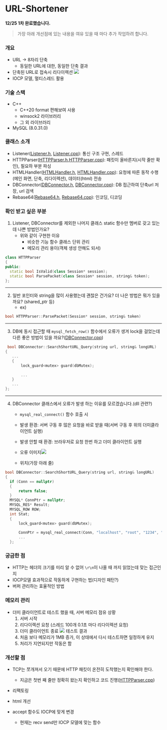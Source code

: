 # URL-Shortener
**12/25 1차 완료했습니다.**
>가장 아래 개선점에 있는 내용을 여유 있을 때 마다 추가 작업하려 합니다.

### 개요
- URL $\rightarrow$ 8자리 단축
  - 동일한 URL에 대한, 동일한 단축 결과
- 단축된 URL로 접속시 리다이렉션
![](./img/summary.png)
- IOCP 모델, 멀티스레드 활용


### 기술 스택
- C++
  - C++20 format 편해보여 사용
  - winsock2 라이브러리
  - 그 외 라이브러리
- MySQL (8.0.31.0)
### 클래스 소개
- Listener([Listener.h](./URLShortener/URLShortener/Listener.h), [Listener.cpp](./URLShortener/URLShortener/Listener.cpp)): 통신 구조 구현, 스레드 
- HTTPParser([HTTPParser.h](./URLShortener/URLShortener/HTTPParser.h),[HTTPParser.cpp](./URLShortener/URLShortener/HTTPParser.cpp)): 패킷이 올바른지(시작 줄만 확인), 필요하 부분 파싱
- HTMLHandler([HTMLHandler.h](./URLShortener/URLShortener/HTMLHandler.h), [HTMLHandler.cpp](./URLShortener/URLShortener/HTMLHandler.cpp)): 요청에 따른 동작 수행(메인 화면, 단축, 리다이렉션), 데이터(html) 전송
- DBConnector([DBConnector.h](./URLShortener/URLShortener/DBConnector.h), [DBConnector.cpp](./URLShortener/URLShortener/DBConnector.cpp)): DB 접근하여 단축url 저장, url 검색
- Rebase64([Rebase64.h](./URLShortener/URLShortener/Rebase64.h), [Rebase64.cpp](./URLShortener/URLShortener/Rebase64.cpp)): 인코딩, 디코딩


### 확인 받고 싶은 부분
1. Listener, DBConnector를 제외한 나머지 클래스 static 함수만 멤버로 갖고 있는데 나쁜 방법인가요?
   - 위와 같이 구현한 이유
     - 비슷한 기능 함수 클래스 단위 관리
     - 메모리 관리 용이(객체 생성 안해도 되서)
  ```cpp
class HTTPParser
{
public:
	static bool IsValid(class Session* session);
	static bool ParsePacket(class Session* session, string& token);
};
```

-----

2. 일반 포인터와 string을 많이 사용했는데 괜찮은 건가요? 더 나은 방법은 뭐가 있을 까요? (shared_ptr 등)
    - ex) 
  ```cpp
  bool HTTPParser::ParsePacket(Session* session, string& token)
  ```
  
  ---
  
  
3. DB에 동시 접근할 때 `mysql_fetch_row()` 함수에서 오류가 생겨 lock을 걸었는데 다른 좋은 방법이 있을 까요?([DBConnector.cpp](./URLShortener/URLShortener/DBConnector.cpp))
 ```cpp
  bool DBConnector::SearchShortURL_Query(string url, string& longURL)
{
    ...
    {
        lock_guard<mutex> guard(dbMutex);
       
        ...
    }
    ...
};
```

---

4. DBConnector 클래스에서 오류가 발생 하는 이유를 모르겠습니다.(dll 관련?)
   - `mysql_real_connect()` 함수 호출 시

        
   - 발생 환경: 서버 구동 후 많은 요청을 바로 받을 때(서버 구동 후 위의 더미클라이언트 실행)
   - 발생 안할 때 환경: 브라우저로 요청 한번 하고 더미 클라이언트 실행
   - 오류 이미지![](./img/exeption.png)
   - 위치(가장 아래 줄)
  ```cpp
  bool DBConnector::SearchShortURL_Query(string url, string& longURL)
{
    if (Conn == nullptr)
    {
        return false;
    }
    MYSQL* ConnPtr = nullptr;
    MYSQL_RES* Result;
    MYSQL_ROW ROW;
    int Stat;
    {
        lock_guard<mutex> guard(dbMutex);
        
        ConnPtr = mysql_real_connect(Conn, "localhost", "root", "1234", "mydb", 3306, NULL, 0);
        ...
    };
```
### 궁금한 점
- HTTP는 헤더의 크기를 미리 알 수 없어 `\r\n`이 나올 때 까지 읽었는데 맞는 접근인지
- IOCP모델 효과적으로 작동하게 구현하는 법(디자인 패턴?)
- 버퍼 관리하는 효율적인 방법


### 메모리 관리  
  - 더미 클라이언트로 테스트 했을 때, 서버 메모리 점유 상황
	1. 서버 시작
	2. 리다이렉션 요청 (스레드 100개 0.1초 마다 리다이렉션 요청)
	3. 더미 클라이언트 종료
![](./img/7.png)
테스트 결과
	1. 처음 보다 메모리가 1MB 증가, 이 상태에서 다시 테스트하면 일정하게 유지
	2. 처리가 지연되지만 작동은 함

### 개선할 점
- TCP는 쪼개져서 오기 때문에 HTTP 패킷이 온전히 도착했는지 확인해야 한다.   
  - 지금은 첫번 째 줄만 정확히 왔는지 확인하고 코드 진행([HTTPParser.cpp](./URLShortener/URLShortener/HTTPParser.cpp))

- 리팩토링

- html 개선
-  accept 함수도 IOCP에 맞게 변경
   - 현재는 recv send만 IOCP 모델에 맞는 함수
